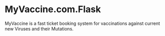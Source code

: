 # MyVaccine.com.Flask
MyVaccine is a fast ticket booking system for vaccinations against current new Viruses and their Mutations.
